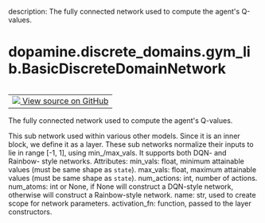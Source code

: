 description: The fully connected network used to compute the agent's Q-values.

<div itemscope itemtype="http://developers.google.com/ReferenceObject">
<meta itemprop="name" content="dopamine.discrete_domains.gym_lib.BasicDiscreteDomainNetwork" />
<meta itemprop="path" content="Stable" />
</div>

# dopamine.discrete_domains.gym_lib.BasicDiscreteDomainNetwork

<!-- Insert buttons and diff -->

<table class="tfo-notebook-buttons tfo-api nocontent" align="left">
<td>
  <a target="_blank" href="https://github.com/google/dopamine/tree/master/dopamine/discrete_domains/gym_lib.py#L107-L167">
    <img src="https://www.tensorflow.org/images/GitHub-Mark-32px.png" />
    View source on GitHub
  </a>
</td>
</table>



The fully connected network used to compute the agent's Q-values.

<!-- Placeholder for "Used in" -->

This sub network used within various other models. Since it is an inner
block, we define it as a layer. These sub networks normalize their inputs to
lie in range [-1, 1], using min_/max_vals. It supports both DQN- and
Rainbow- style networks.
Attributes:
  min_vals: float, minimum attainable values (must be same shape as `state`).
  max_vals: float, maximum attainable values (must be same shape as `state`).
  num_actions: int, number of actions.
  num_atoms: int or None, if None will construct a DQN-style network,
    otherwise will construct a Rainbow-style network.
  name: str, used to create scope for network parameters.
  activation_fn: function, passed to the layer constructors.

